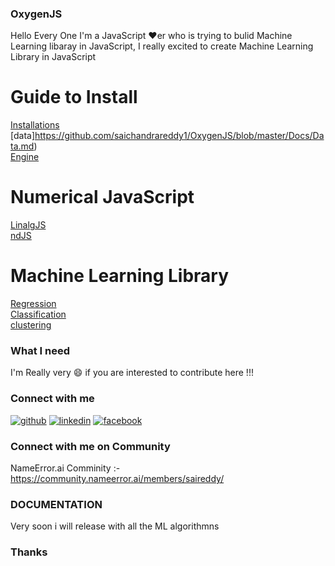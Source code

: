 ### OxygenJS

Hello Every One I'm a JavaScript :heart:er who is trying to bulid Machine Learning libaray in JavaScript, I really excited to create Machine Learning Library in JavaScript


# Guide to Install
[Installations](https://github.com/saichandrareddy1/OxygenJS/blob/master/Docs/Installation.md)   
[data]https://github.com/saichandrareddy1/OxygenJS/blob/master/Docs/Data.md)                     
[Engine](https://github.com/saichandrareddy1/OxygenJS/blob/master/Docs/Engine.md)                

# Numerical JavaScript
[LinalgJS](https://github.com/saichandrareddy1/OxygenJS/blob/master/Docs/LinalgJS.md)            
[ndJS](https://github.com/saichandrareddy1/OxygenJS/blob/master/Docs/ndJS.md)                    

# Machine Learning Library
[Regression](https://github.com/saichandrareddy1/OxygenJS/blob/master/Docs/Comming.md)           
[Classification](https://github.com/saichandrareddy1/OxygenJS/blob/master/Docs/Comming.md)       
[clustering](https://github.com/saichandrareddy1/OxygenJS/blob/master/Docs/Comming.md)           


### What I need

I'm Really very :smile: if you are interested to contribute here !!!

### Connect with me

[![github](https://cloud.githubusercontent.com/assets/17016297/18839843/0e06a67a-83d2-11e6-993a-b35a182500e0.png)][1]
[![linkedin](https://cloud.githubusercontent.com/assets/17016297/18839848/0fc7e74e-83d2-11e6-8c6a-277fc9d6e067.png)][3]
[![facebook](https://cloud.githubusercontent.com/assets/17016297/18839836/0a06deb4-83d2-11e6-8078-1d0974af0f63.png)][2]

[1]: https://github.com/saichandrareddy1
[2]: https://www.linkedin.com/in/sai-chandra-reddy-vuta-946b2b133/
[3]: https://www.facebook.com/saichandrareddy.vuta

### Connect with me on Community
NameError.ai Comminity :- https://community.nameerror.ai/members/saireddy/

### DOCUMENTATION 

Very soon i will release with all the ML algorithmns

### Thanks
